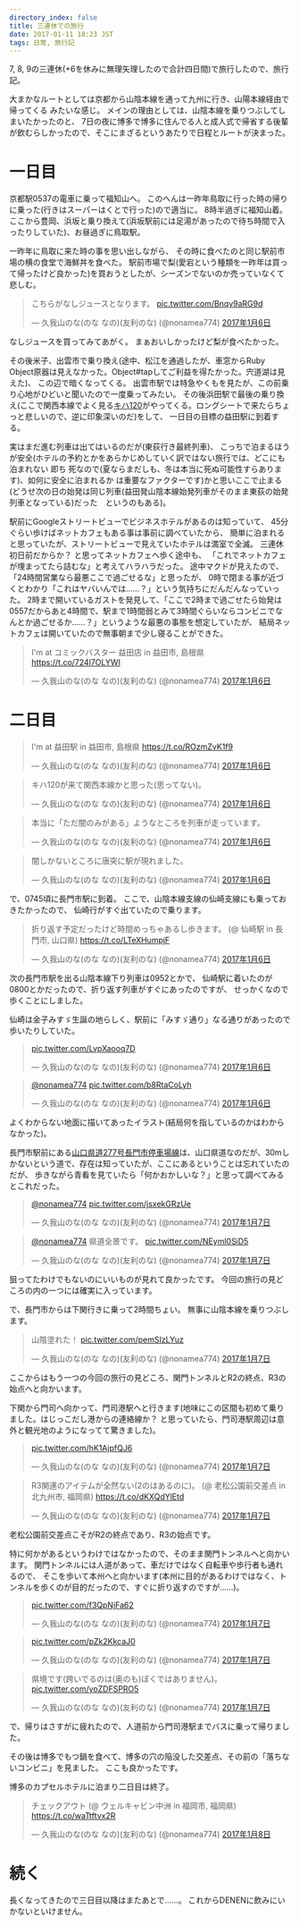 ```yaml
---
directory_index: false
title: 三連休での旅行
date: 2017-01-11 18:23 JST
tags: 日常, 旅行記
---
```


7, 8, 9の三連休(+6を休みに無理矢理したので合計四日間)で旅行したので、旅行記。

大まかなルートとしては京都から山陰本線を通って九州に行き、山陽本線経由で帰ってくる みたいな感じ。
メインの理由としては、山陰本線を乗りつぶしてしまいたかったのと、
7日の夜に博多で博多に住んでる人と成人式で帰省する後輩が飲むらしかったので、そこにまざるというあたりで日程とルートが決まった。

# 一日目

京都駅0537の電車に乗って福知山へ。
このへんは一昨年鳥取に行った時の帰りに乗った(行きはスーパーはくとで行った)ので適当に。
8時半過ぎに福知山着。
ここから豊岡、浜坂と乗り換えて(浜坂駅前には足湯があったので待ち時間で入ったりしていた)、お昼過ぎに鳥取駅。

一昨年に鳥取に来た時の事を思い出しながら、
その時に食べたのと同じ駅前市場の横の食堂で海鮮丼を食べた。
駅前市場で梨(愛宕という種類を一昨年は買って帰ったけど良かった)を買おうとしたが、シーズンでないのか売っていなくて悲しむ。

<blockquote class="twitter-tweet" data-lang="ja"><p lang="ja" dir="ltr">こちらがなしジュースとなります。 <a href="https://t.co/Bnqv9aRG9d">pic.twitter.com/Bnqv9aRG9d</a></p>&mdash; 久我山のな(のな なの)(友利のな) (@nonamea774) <a href="https://twitter.com/nonamea774/status/817234625097396224">2017年1月6日</a></blockquote> <script async src="//platform.twitter.com/widgets.js" charset="utf-8"></script>

なしジュースを買ってみてあがく。
まぁおいしかったけど梨が食べたかった。

その後米子、出雲市で乗り換え(途中、松江を通過したが、車窓からRuby Object原器は見えなかった。Object#tapしてご利益を得たかった。宍道湖は見えた)、
この辺で暗くなってくる。
出雲市駅では特急やくもを見たが、この前乗り心地がひどいと聞いたので一度乗ってみたい。
その後浜田駅で最後の乗り換え(ここで関西本線でよく見る[キハ120](https://ja.wikipedia.org/wiki/JR%E8%A5%BF%E6%97%A5%E6%9C%AC%E3%82%AD%E3%83%8F120%E5%BD%A2%E6%B0%97%E5%8B%95%E8%BB%8A)がやってくる。ロングシートで来たらちょっと悲しいので、逆に印象深いのだ)をして、
一日目の目標の益田駅に到着する。

実はまだ進む列車は出てはいるのだが(東荻行き最終列車)、
こっちで泊まるほうが安全(‪ホテルの予約とかをあらかじめしていく訳ではない旅行では、どこにも泊まれない 即ち 死なので(夏ならまだしも、冬は本当に死ぬ可能性すらあります)、如何に安全に泊まれるか は重要なファクターです‬)かと思いここで止まる(どうせ次の日の始発は同じ列車(益田発山陰本線始発列車がそのまま東荻の始発列車となっている)だった　というのもある)。

駅前にGoogleストリートビューでビジネスホテルがあるのは知っていて、
45分ぐらい歩けばネットカフェもある事は事前に調べていたから、
簡単に泊まれると思っていたが、ストリートビューで見えていたホテルは満室で全滅。
三連休初日前だからか？ と思ってネットカフェへ歩く途中も、
「これでネットカフェが埋まってたら詰むな」と考えてハラハラだった。
途中マクドが見えたので、「24時間営業なら最悪ここで過ごせるな」と思ったが、
0時で閉まる事が近づくとわかり「これはヤバいんでは……？」という気持ちにだんだんなっていった。
2時まで開いているガストを発見して、「ここで2時まで過ごせたら始発は0557だからあと4時間で、駅まで1時間弱とみて3時間ぐらいならコンビニでなんとか過ごせるか……？」というような最悪の事態を想定していたが、
結局ネットカフェは開いていたので無事朝まで少し寝ることができた。

<blockquote class="twitter-tweet" data-lang="ja"><p lang="ja" dir="ltr">I&#39;m at コミックバスター 益田店 in 益田市, 島根県 <a href="https://t.co/724l7OLYWl">https://t.co/724l7OLYWl</a></p>&mdash; 久我山のな(のな なの)(友利のな) (@nonamea774) <a href="https://twitter.com/nonamea774/status/817362838968827908">2017年1月6日</a></blockquote>

# 二日目

<blockquote class="twitter-tweet" data-lang="ja"><p lang="ja" dir="ltr">I&#39;m at 益田駅 in 益田市, 島根県 <a href="https://t.co/ROzmZvK1f9">https://t.co/ROzmZvK1f9</a></p>&mdash; 久我山のな(のな なの)(友利のな) (@nonamea774) <a href="https://twitter.com/nonamea774/status/817471134320959488">2017年1月6日</a></blockquote>

<blockquote class="twitter-tweet" data-lang="ja"><p lang="ja" dir="ltr">キハ120が来て関西本線かと思った(思ってない)。</p>&mdash; 久我山のな(のな なの)(友利のな) (@nonamea774) <a href="https://twitter.com/nonamea774/status/817471984443371520">2017年1月6日</a></blockquote>

<blockquote class="twitter-tweet" data-lang="ja"><p lang="ja" dir="ltr">本当に「ただ闇のみがある」ようなところを列車が走っています。</p>&mdash; 久我山のな(のな なの)(友利のな) (@nonamea774) <a href="https://twitter.com/nonamea774/status/817476946497912832">2017年1月6日</a></blockquote>

<blockquote class="twitter-tweet" data-lang="ja"><p lang="ja" dir="ltr">闇しかないところに唐突に駅が現れました。</p>&mdash; 久我山のな(のな なの)(友利のな) (@nonamea774) <a href="https://twitter.com/nonamea774/status/817477686079537153">2017年1月6日</a></blockquote>

で、0745頃に長門市駅に到着。
ここで、山陰本線支線の仙崎支線にも乗っておきたかったので、
仙崎行がすぐ出ていたので乗ります。

<blockquote class="twitter-tweet" data-lang="ja"><p lang="ja" dir="ltr">折り返す予定だったけど時間めっちゃあるし歩きます。 (@ 仙崎駅 in 長門市, 山口県) <a href="https://t.co/LTeXHumpjF">https://t.co/LTeXHumpjF</a></p>&mdash; 久我山のな(のな なの)(友利のな) (@nonamea774) <a href="https://twitter.com/nonamea774/status/817506239940886529">2017年1月6日</a></blockquote>

次の長門市駅を出る山陰本線下り列車は0952とかで、
仙崎駅に着いたのが0800とかだったので、折り返す列車がすぐにあったのですが、
せっかくなので歩くことにしました。

仙崎は金子みすゞ生誕の地らしく、駅前に「みすゞ通り」なる通りがあったので歩いたりしていた。

<blockquote class="twitter-tweet" data-lang="ja"><p lang="und" dir="ltr"><a href="https://t.co/LvpXaooq7D">pic.twitter.com/LvpXaooq7D</a></p>&mdash; 久我山のな(のな なの)(友利のな) (@nonamea774) <a href="https://twitter.com/nonamea774/status/817512625172934656">2017年1月6日</a></blockquote>

<blockquote class="twitter-tweet" data-conversation="none" data-lang="ja"><p lang="und" dir="ltr"><a href="https://twitter.com/nonamea774">@nonamea774</a> <a href="https://t.co/b8RtaCoLyh">pic.twitter.com/b8RtaCoLyh</a></p>&mdash; 久我山のな(のな なの)(友利のな) (@nonamea774) <a href="https://twitter.com/nonamea774/status/817517825333948416">2017年1月6日</a></blockquote>

よくわからない地面に描いてあったイラスト(結局何を指しているのかはわからなかった)。

長門市駅前にある[山口県道277号長門市停車場線](https://ja.wikipedia.org/wiki/%E5%B1%B1%E5%8F%A3%E7%9C%8C%E9%81%93277%E5%8F%B7%E9%95%B7%E9%96%80%E5%B8%82%E5%81%9C%E8%BB%8A%E5%A0%B4%E7%B7%9A)は、山口県道なのだが、30mしかないという道で、存在は知っていたが、ここにあるということは忘れていたのだが、
歩きながら青看を見ていたら「何かおかしいな？」と思って調べてみるとこれだった。

<blockquote class="twitter-tweet" data-conversation="none" data-lang="ja"><p lang="und" dir="ltr"><a href="https://twitter.com/nonamea774">@nonamea774</a> <a href="https://t.co/jsxekGRzUe">pic.twitter.com/jsxekGRzUe</a></p>&mdash; 久我山のな(のな なの)(友利のな) (@nonamea774) <a href="https://twitter.com/nonamea774/status/817521279121039362">2017年1月7日</a></blockquote>

<blockquote class="twitter-tweet" data-conversation="none" data-lang="ja"><p lang="ja" dir="ltr"><a href="https://twitter.com/nonamea774">@nonamea774</a> 県道全景です。 <a href="https://t.co/NEyml0SiD5">pic.twitter.com/NEyml0SiD5</a></p>&mdash; 久我山のな(のな なの)(友利のな) (@nonamea774) <a href="https://twitter.com/nonamea774/status/817522010888630272">2017年1月7日</a></blockquote>

狙ってたわけでもないのにいいものが見れて良かったです。
今回の旅行の見どころの内の一つには確実に入っています。

で、長門市からは下関行きに乗って2時間ちょい。
無事に山陰本線を乗りつぶします。

<blockquote class="twitter-tweet" data-lang="ja"><p lang="ja" dir="ltr">山陰塗れた！ <a href="https://t.co/pemSIzLYuz">pic.twitter.com/pemSIzLYuz</a></p>&mdash; 久我山のな(のな なの)(友利のな) (@nonamea774) <a href="https://twitter.com/nonamea774/status/817582263357480960">2017年1月7日</a></blockquote>

ここからはもう一つの今回の旅行の見どころ、関門トンネルとR2の終点、R3の始点へと向かいます。

下関から門司へ向かって、門司港駅へと行きます(地味にこの区間も初めて乗りました。はじっこだし港からの連絡線か？ と思っていたら、門司港駅周辺は意外と観光地のようになってて驚きました)。

<blockquote class="twitter-tweet" data-lang="ja"><p lang="und" dir="ltr"><a href="https://t.co/hK1AjpfQJ6">pic.twitter.com/hK1AjpfQJ6</a></p>&mdash; 久我山のな(のな なの)(友利のな) (@nonamea774) <a href="https://twitter.com/nonamea774/status/817587904847302656">2017年1月7日</a></blockquote>

<blockquote class="twitter-tweet" data-lang="ja"><p lang="ja" dir="ltr">R3関連のアイテムが全然ない(2のはあるのに)。 (@ 老松公園前交差点 in 北九州市, 福岡県) <a href="https://t.co/dKXQdYlEtd">https://t.co/dKXQdYlEtd</a></p>&mdash; 久我山のな(のな なの)(友利のな) (@nonamea774) <a href="https://twitter.com/nonamea774/status/817588534764859392">2017年1月7日</a></blockquote>

老松公園前交差点こそがR2の終点であり、R3の始点です。

特に何かがあるというわけではなかったので、そのまま関門トンネルへと向かいます。
関門トンネルには人道があって、車だけではなく自転車や歩行者も通れるので、
そこを歩いて本州へと向かいます(本州に目的があるわけではなく、トンネルを歩くのが目的だったので、すぐに折り返すのですが……)。

<blockquote class="twitter-tweet" data-lang="ja"><p lang="und" dir="ltr"><a href="https://t.co/f3QpNjFa62">pic.twitter.com/f3QpNjFa62</a></p>&mdash; 久我山のな(のな なの)(友利のな) (@nonamea774) <a href="https://twitter.com/nonamea774/status/817604688296062976">2017年1月7日</a></blockquote>

<blockquote class="twitter-tweet" data-lang="ja"><p lang="und" dir="ltr"><a href="https://t.co/pZk2KkcaJ0">pic.twitter.com/pZk2KkcaJ0</a></p>&mdash; 久我山のな(のな なの)(友利のな) (@nonamea774) <a href="https://twitter.com/nonamea774/status/817607476816134145">2017年1月7日</a></blockquote>

<blockquote class="twitter-tweet" data-lang="ja"><p lang="ja" dir="ltr">県境です(跨いでるのは(奥のも)ぼくではありません)。 <a href="https://t.co/yoZDFSPRO5">pic.twitter.com/yoZDFSPRO5</a></p>&mdash; 久我山のな(のな なの)(友利のな) (@nonamea774) <a href="https://twitter.com/nonamea774/status/817610105290047488">2017年1月7日</a></blockquote>

で、帰りはさすがに疲れたので、人道前から門司港駅までバスに乗って帰りました。

その後は博多でもつ鍋を食べて、博多の穴の陥没した交差点、その前の「落ちないコンビニ」を見ました。
ここも良かったです。

博多のカプセルホテルに泊まり二日目は終了。

<blockquote class="twitter-tweet" data-lang="ja"><p lang="ja" dir="ltr">チェックアウト (@ ウェルキャビン中洲 in 福岡市, 福岡県) <a href="https://t.co/waTtftvx2R">https://t.co/waTtftvx2R</a></p>&mdash; 久我山のな(のな なの)(友利のな) (@nonamea774) <a href="https://twitter.com/nonamea774/status/817920983587753985">2017年1月8日</a></blockquote> <script async src="//platform.twitter.com/widgets.js" charset="utf-8"></script>

# 続く

長くなってきたので三日目以降はまたあとで……。
これからDENENに飲みにいかないといけません。
